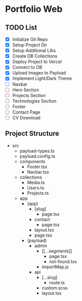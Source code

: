 # Portfolio Web

## TODO List

- [x] Initialize Git Repo
- [x] Setup Project Dir
- [x] Setup Additional Libs
- [x] Create DB Collections
- [x] Deploy Project to Vercel
- [x] Connect to DB
- [x] Upload Images to Payload
- [x] Implement Light/Dark Theme
- [ ] Navbar
- [ ] Hero Section
- [ ] Projects Section
- [ ] Technologies Section
- [ ] Footer
- [ ] Contact Page
- [ ] CV Download

## Project Structure

- src
  - payload-types.ts
  - payload.config.ts
  - components
    - Footer.tsx
    - Navbar.tsx
  - collections
    - Media.ts
    - Users.ts
    - Projects.ts
  - app
    - (app)
      - [slug]
        - page.tsx
      - contact
        - page.tsx
      - layout.tsx
      - page.tsx
    - (payload)
      - admin
        - [[...segments]]
          - page.tsx
          - not-found.tsx
        - importMap.js
      - api
        - [...slug]
          - route.ts
        - custom.scss
        - layout.tsx
